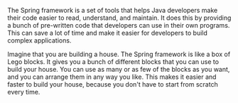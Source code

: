 The Spring framework is a set of tools that helps Java developers make their code easier to read, understand, and maintain. It does this by providing a bunch of pre-written code that developers can use in their own programs. This can save a lot of time and make it easier for developers to build complex applications.

Imagine that you are building a house. The Spring framework is like a box of Lego blocks. It gives you a bunch of different blocks that you can use to build your house. You can use as many or as few of the blocks as you want, and you can arrange them in any way you like. This makes it easier and faster to build your house, because you don't have to start from scratch every time.